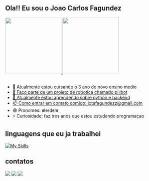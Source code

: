 ## Ola!! Eu sou o Joao Carlos Fagundez

<div>
<a href="https://github.com/seu-usuário-aqui">
<img loading="lazy" height="180em" src="https://github-readme-stats.vercel.app/api/top-langs/?username=jotafagundezz06&layout=compact&langs_count=7&theme=dracula"/>
<img loading="lazy" height="180em" src="https://github-readme-stats.vercel.app/api?username=jotafagundezz06&show_icons=true&theme=dracula&include_all_commits=true&count_private=true"/>
</div>

##

- 🔭 Atualmente estou cursando o 3 ano do novo ensino medio
- 🤖 Faço parte de um projeto de robotica chamado pHbot
- 🌱 Atualmente estou aprendendo sobre python e backend
- 📫 Como entrar em contato comigo: jotafagundezz@gmail.com
- 😄 Pronomes: ele/dele
- ⚡ Curiosidade: faz tres anos que estou estudando programaçao

## linguagens que eu ja trabalhei 
[![My Skills](https://skillicons.dev/icons?i=git,html,css,js,py,cpp,postgres,mongodb,nodejs,ts)](https://skillicons.dev)

## contatos
<div>
<a href="https://instagram.com/jotafagundezz" target="_blank"><img loading="lazy" src="https://img.shields.io/badge/-Instagram-%23E4405F?style=for-the-badge&logo=instagram&logoColor=white" target="_blank"></a>
<a href = "mailto:jotafagundezz@gmail"><img loading="lazy" src="https://img.shields.io/badge/Gmail-D14836?style=for-the-badge&logo=gmail&logoColor=white" target="_blank"></a>
<a href="https://www.linkedin.com/in/seu-usuário-linkedln-aqui" target="_blank"><img loading="lazy" src="https://img.shields.io/badge/-LinkedIn-%230077B5?style=for-the-badge&logo=linkedin&logoColor=white" target="_blank"></a>   
</div>










<!---
Joaocepb/Joaocepb is a ✨ special ✨ repository because its `README.md` (this file) appears on your GitHub profile.
You can click the Preview link to take a look at your changes.
--->
